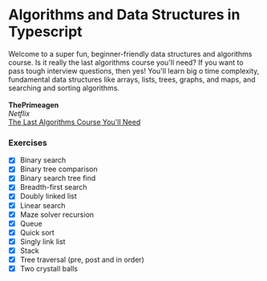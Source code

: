 # Algorithms and Data Structures in Typescript

Welcome to a super fun, beginner-friendly data structures and algorithms course. Is it really the last algorithms course you'll need? If you want to pass tough interview questions, then yes! You'll learn big o time complexity, fundamental data structures like arrays, lists, trees, graphs, and maps, and searching and sorting algorithms.<br><br>
**ThePrimeagen**<br>
*Netflix*<br>
[The Last Algorithms Course You'll Need](https://frontendmasters.com/courses/algorithms)

### Exercises

- [x] Binary search
- [x] Binary tree comparison
- [x] Binary search tree find
- [x] Breadth-first search
- [x] Doubly linked list
- [x] Linear search
- [x] Maze solver recursion
- [x] Queue
- [x] Quick sort
- [x] Singly link list
- [x] Stack
- [x] Tree traversal (pre, post and in order)
- [x] Two crystall balls
